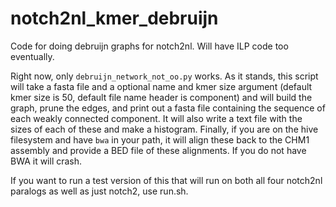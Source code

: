 notch2nl_kmer_debruijn
======================
Code for doing debruijn graphs for notch2nl. Will have ILP code too eventually.

Right now, only `debruijn_network_not_oo.py` works. As it stands, this script will take a fasta file and a optional name and kmer size argument (default kmer size is 50, default file name header is component) and will build the graph, prune the edges, and print out a fasta file containing the sequence of each weakly connected component. It will also write a text file with the sizes of each of these and make a histogram. Finally, if you are on the hive filesystem and have `bwa` in your path, it will align these back to the CHM1 assembly and provide a BED file of these alignments. If you do not have BWA it will crash.

If you want to run a test version of this that will run on both all four notch2nl paralogs as well as just notch2, use run.sh.
